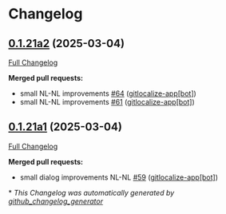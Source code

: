 # Changelog

## [0.1.21a2](https://github.com/OpenVoiceOS/ovos-skill-alerts/tree/0.1.21a2) (2025-03-04)

[Full Changelog](https://github.com/OpenVoiceOS/ovos-skill-alerts/compare/0.1.21a1...0.1.21a2)

**Merged pull requests:**

- small NL-NL improvements [\#64](https://github.com/OpenVoiceOS/ovos-skill-alerts/pull/64) ([gitlocalize-app[bot]](https://github.com/apps/gitlocalize-app))
- small NL-NL improvements [\#61](https://github.com/OpenVoiceOS/ovos-skill-alerts/pull/61) ([gitlocalize-app[bot]](https://github.com/apps/gitlocalize-app))

## [0.1.21a1](https://github.com/OpenVoiceOS/ovos-skill-alerts/tree/0.1.21a1) (2025-03-04)

[Full Changelog](https://github.com/OpenVoiceOS/ovos-skill-alerts/compare/0.1.20...0.1.21a1)

**Merged pull requests:**

- small dialog improvements NL-NL [\#59](https://github.com/OpenVoiceOS/ovos-skill-alerts/pull/59) ([gitlocalize-app[bot]](https://github.com/apps/gitlocalize-app))



\* *This Changelog was automatically generated by [github_changelog_generator](https://github.com/github-changelog-generator/github-changelog-generator)*
